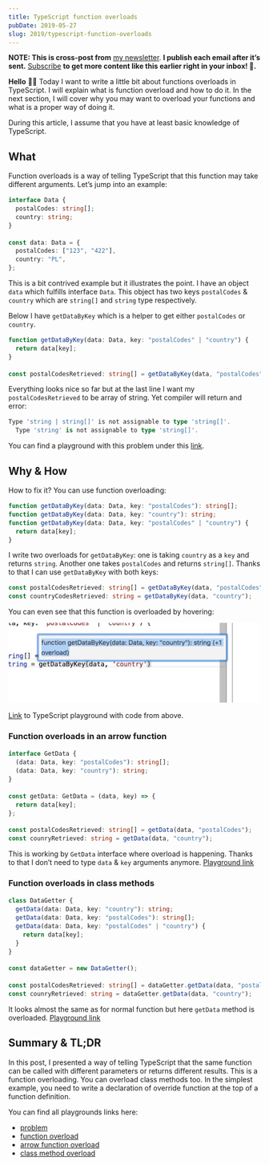 ```yaml
---
title: TypeScript function overloads
pubDate: 2019-05-27
slug: 2019/typescript-function-overloads
---
```


**NOTE: This is cross-post from** [my newsletter](https://krzysztofzuraw.com/newsletter). **I publish each email after it’s sent.** [Subscribe](https://buttondown.email/krzysztof_zuraw) **to get more content like this earlier right in your inbox! 📧.**

**Hello** 👋🏻
Today I want to write a little bit about functions overloads in TypeScript. I will explain what is function overload and how to do it. In the next section, I will cover why you may want to overload your functions and what is a proper way of doing it.

During this article, I assume that you have at least basic knowledge of TypeScript.

## What

Function overloads is a way of telling TypeScript that this function may take different arguments.
Let’s jump into an example:

```ts
interface Data {
  postalCodes: string[];
  country: string;
}

const data: Data = {
  postalCodes: ["123", "422"],
  country: "PL",
};
```

This is a bit contrived example but it illustrates the point. I have an object `data` which fulfills interface `Data`. This object has two keys `postalCodes` & `country` which are `string[]` and `string` type respectively.

Below I have `getDataByKey` which is a helper to get either `postalCodes` or `country`.

```ts
function getDataByKey(data: Data, key: "postalCodes" | "country") {
  return data[key];
}

const postalCodesRetrieved: string[] = getDataByKey(data, "postalCodes");
```

Everything looks nice so far but at the last line I want my `postalCodesRetrieved` to be array of string. Yet compiler will return and error:

```ts
Type 'string | string[]' is not assignable to type 'string[]'.
  Type 'string' is not assignable to type 'string[]'.
```

You can find a playground with this problem under this [link](http://bit.ly/functionProblem "Playground").

## Why & How

How to fix it? You can use function overloading:

```ts
function getDataByKey(data: Data, key: "postalCodes"): string[];
function getDataByKey(data: Data, key: "country"): string;
function getDataByKey(data: Data, key: "postalCodes" | "country") {
  return data[key];
}
```

I write two overloads for `getDataByKey`: one is taking `country` as a `key` and returns `string`. Another one takes `postalCodes` and returns `string[]`. Thanks to that I can use `getDataByKey` with both keys:

```ts
const postalCodesRetrieved: string[] = getDataByKey(data, "postalCodes");
const countryCodesRetrieved: string = getDataByKey(data, "country");
```

You can even see that this function is overloaded by hovering:

![Overloaded function on hover](../../assets/2019-05-27-hover.jpg)

[Link](http://bit.ly/functionOverload "TypeScript playground") to TypeScript playground with code from above.

### Function overloads in an arrow function

```ts
interface GetData {
  (data: Data, key: "postalCodes"): string[];
  (data: Data, key: "country"): string;
}

const getData: GetData = (data, key) => {
  return data[key];
};

const postalCodesRetrieved: string[] = getData(data, "postalCodes");
const counryRetrieved: string = getData(data, "country");
```

This is working by `GetData` interface where overload is happening. Thanks to that I don’t need to type `data` & `key` arguments anymore. [Playground link](http://bit.ly/arrowOverload)

### Function overloads in class methods

```ts
class DataGetter {
  getData(data: Data, key: "country"): string;
  getData(data: Data, key: "postalCodes"): string[];
  getData(data: Data, key: "postalCodes" | "country") {
    return data[key];
  }
}

const dataGetter = new DataGetter();

const postalCodesRetrieved: string[] = dataGetter.getData(data, "postalCodes");
const counryRetrieved: string = dataGetter.getData(data, "country");
```

It looks almost the same as for normal function but here `getData` method is overloaded. [Playground link](http://bit.ly/methodOverload)

## Summary & TL;DR

In this post, I presented a way of telling TypeScript that the same function can be called with different parameters or returns different results. This is a function overloading. You can overload class methods too. In the simplest example, you need to write a declaration of override function at the top of a function definition.

You can find all playgrounds links here:

- [problem](http://bit.ly/functionProblem)
- [function overload](http://bit.ly/functionOverload)
- [arrow function overload](http://bit.ly/arrowOverload)
- [class method overload](http://bit.ly/methodOverload)
